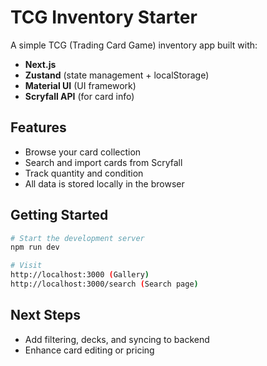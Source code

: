 # TCG Inventory Starter

A simple TCG (Trading Card Game) inventory app built with:

- **Next.js**
- **Zustand** (state management + localStorage)
- **Material UI** (UI framework)
- **Scryfall API** (for card info)

## Features

- Browse your card collection
- Search and import cards from Scryfall
- Track quantity and condition
- All data is stored locally in the browser

## Getting Started

```bash
# Start the development server
npm run dev

# Visit
http://localhost:3000 (Gallery)
http://localhost:3000/search (Search page)
```

## Next Steps

- Add filtering, decks, and syncing to backend
- Enhance card editing or pricing
